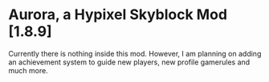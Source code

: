 # Aurora, a Hypixel Skyblock Mod [1.8.9]
Currently there is nothing inside this mod.
However, I am planning on adding an achievement system to guide new players, new profile gamerules and much more.
